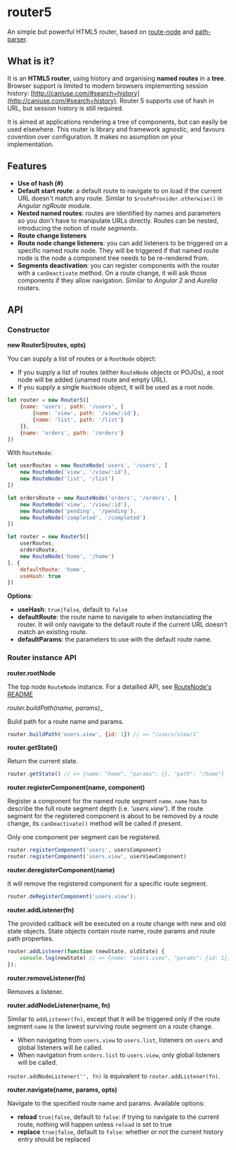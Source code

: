 # router5

An simple but powerful HTML5 router, based on [route-node](https://github.com/troch/route-node)
and [path-parser](https://github.com/troch/path-parser).

## What is it?

It is an __HTML5 router__, using history and organising __named routes__ in a __tree__. Browser support
is limited to modern browsers implementing session history: [http://caniuse.com/#search=history](http://caniuse.com/#search=history). Router 5 supports use of hash in URL, but session history is still required.

It is aimed at applications rendering a tree of components, but can easily be used elsewhere.
This router is library and framework agnostic, and favours covention over configuration. It makes no
asumption on your implementation.

## Features

- __Use of hash (#)__
- __Default start route__: a default route to navigate to on load if the current URL doesn't match any route. Similar to `$routeProvider.otherwise()` in _Angular ngRoute_ module.
- __Nested named routes__: routes are identified by names and parameters so you don't have to manipulate URLs
directly. Routes can be nested, introducing the notion of _route segments_.
- __Route change listeners__
- __Route node change listeners__: you can add listeners to be triggered on a specific named route node. They will be triggered if that named route node is the node a component tree needs to be re-rendered from.
- __Segments deactivation__: you can register components with the router with a `canDeactivate` method. On a route change, it will ask those components if they allow navigation. Similar to _Angular 2_ and _Aurelia_
routers.

## API

### Constructor

__new Router5(routes, opts)__

You can supply a list of routes or a `RootNode` object:
- If you supply a list of routes (either `RouteNode` objects or POJOs), a root node will be added (unamed route
and empty URL).
- If you supply a single `RootNode` object, it will be used as a root node.

```javascript
let router = new Router5([
    {name: 'users', path: '/users', [
        {name: 'view', path: '/view/:id'},
        {name: 'list', path: '/list'}
    ]},
    {name: 'orders', path: '/orders'}
])
```

With `RouteNode`:

```javascript
let userRoutes = new RouteNode('users', '/users', [
    new RouteNode('view', '/view/:id'),
    new RouteNode('list', '/list')
])

let ordersRoute = new RouteNode('orders', '/orders', [
    new RouteNode('view', '/view/:id'),
    new RouteNode('pending', '/pending'),
    new RouteNode('completed', '/completed')
])

let router = new Router5([
    userRoutes,
    ordersRoute,
    new RouteNode('home', '/home')
], {
    defaultRoute: 'home',
    useHash: true
})
```

__Options__:

- __useHash__: `true|false`, default to `false`
- __defaultRoute__: the route name to navigate to when instanciating the router. It will only navigate to the default route if the current URL doesn't match an existing route.
- __defaultParams__: the parameters to use with the default route name.


### Router instance API

__router.rootNode__

The top node `RouteNode` instance. For a detailled API, see [RouteNode's README](https://github.com/troch/route-node/blob/master/README.md)

_router.buildPath(name, params)__

Build path for a route name and params.

```javascript
router.buildPath('users.view', {id: 1}) // => "/users/view/1"
```

__router.getState()__

Return the current state.

```javascript
router.getState() // => {name: "home", "params": {}, "path": "/home"}
```

__router.registerComponent(name, component)__

Register a component for the named route segment `name`. `name` has to describe the full
route segment depth (i.e. _'users.view'_). If the route segment for the registered component
is about to be removed by a route change, its `canDeactivate()` method will be called if present.

Only one component per segment can be registered.

```javascript
router.registerComponent('users', usersComponent)
router.registerComponent('users.view', userViewComponent)
```

__router.deregisterComponent(name)__

It will remove the registered component for a specific route segment.

```javascript
router.deRegisterComponent('users.view');
```

__router.addListener(fn)__

The provided callback will be executed on a route change with new and old
state objects. State objects contain route name, route params and route path
properties.

```javascript
router.addListener(function (newState, oldState) {
    console.log(newState) // => {name: "users.view", "params": {id: 1}, "path": "/users/view/1"}
});
```

__router.removeListener(fn)__

Removes a listener.


__router.addNodeListener(name, fn)__

Similar to `addListener(fn)`, except that it will be triggered only if the route segment
`name` is the lowest surviving route segment on a route change.

- When navigating from `users.view` to `users.list`, listeners on `users` and global listeners
  will be called.
- When navigation from `orders.list` to `users.view`, only global listeners will be called.

`router.addNodeListener('', fn)` is equivalent to `router.addListener(fn)`.


__router.navigate(name, params, opts)__

Navigate to the specified route name and params. Available options:
- __reload__ `true|false`, default to `false`: if trying to navigate to the current route, nothing
will happen unless `reload` is set to true
- __replace__ `true|false`, default to `false`: whether or not the current history entry should be replaced
